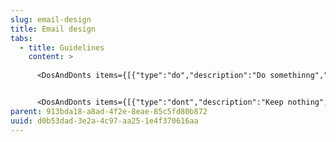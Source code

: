 ```yaml
---
slug: email-design
title: Email design
tabs:
  - title: Guidelines
    content: >
      
      <DosAndDonts items={[{"type":"do","description":"Do somethinng","image":"/assets/images/09-action-icon-dont-4.png"}]} />


      <DosAndDonts items={[{"type":"dont","description":"Keep nothing","image":"/assets/images/avatar-dos-and-donts-05.svg"}]} />
parent: 913bda18-a8ad-4f2e-8eae-85c5fd80b872
uuid: d0b53dad-3e2a-4c97-aa25-1e4f370616aa
---
```

